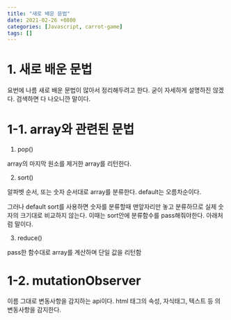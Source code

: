```yaml
---
title: "새로 배운 문법"
date: 2021-02-26 +0800
categories: [Javascript, carrot-game]
tags: []
---
```


# 1. 새로 배운 문법

요번에 나름 새로 배운 문법이 많아서 정리해두려고 한다. 굳이 자세하게 설명하진 않겠다. 검색하면 다 나오니깐 말이다.

# 1-1. array와 관련된 문법

1. pop()

array의 마지막 원소를 제거한 array를 리턴한다.

2. sort()

알파벳 순서, 또는 숫자 순서대로 array를 분류한다. default는 오름차순이다.

그러나 default sort를 사용하면 숫자를 분류할때 맨앞자리만 놓고 분류하므로 실제 숫자의 크기대로 비교하지 않는다. 이때는 sort안에 분류함수를 pass해줘야한다. 아래처럼 말이다.

3. reduce()

pass한 함수대로 array를 계산하며 단일 값을 리턴함

# 1-2. mutationObserver

이름 그대로 변동사항을 감지하는 api이다. html 태그의 속성, 자식태그, 텍스트 등 의 변동사항을 감지한다.
